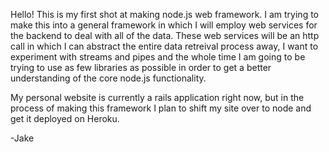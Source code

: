 Hello!  This is my first shot at making node.js web framework.  I am trying to  make this into a general framework in which I will employ web services for the backend to deal with all of the data.  These web services will be an http call in which I can abstract the entire data retreival process away,  I want to experiment with streams and pipes and the whole time I am going to be trying to use as few libraries as possible in order to get a better understanding of the core node.js functionality.  

My personal website is currently a rails application right now, but in the process of making this framework I plan to shift my site over to node and get it deployed on Heroku.

-Jake
